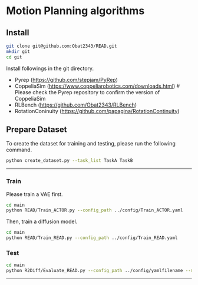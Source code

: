 # Motion Planning algorithms
## Install

```sh
git clone git@github.com:Obat2343/READ.git
mkdir git
cd git
```

Install followings in the git directory.

- Pyrep (<https://github.com/stepjam/PyRep>)
- CoppeliaSim (<https://www.coppeliarobotics.com/downloads.html>) # Please check the Pyrep repository to confirm the version of CoppeliaSim
- RLBench (<https://github.com/Obat2343/RLBench>)
- RotationConinuity (<https://github.com/papagina/RotationContinuity>)

## Prepare Dataset

To create the dataset for training and testing, please run the following command.

```sh
python create_dataset.py --task_list TaskA TaskB
```

***

### Train

Please train a VAE first.

```sh
cd main
python READ/Train_ACTOR.py --config_path ../config/Train_ACTOR.yaml
```
Then, train a diffusion model.

```sh
cd main
python READ/Train_READ.py --config_path ../config/Train_READ.yaml
```

### Test

```sh
cd main
python R2Diff/Evaluate_READ.py --config_path ../config/yamlfilename --model_path /path/to/pthfile --tasks PickUpCup --inf_method_list retrieve_from_SPE
```

***

